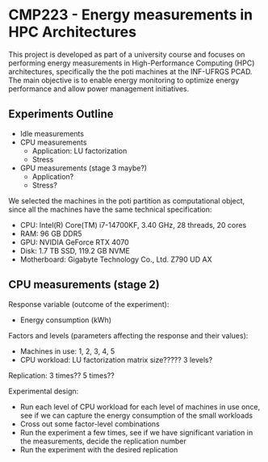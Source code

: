 # CMP223 - Energy measurements in HPC Architectures

This project is developed as part of a university course and focuses on performing energy measurements in High-Performance Computing (HPC) architectures, specifically the the poti machines at the INF-UFRGS PCAD. The main objective is to enable energy monitoring to optimize energy performance and allow power management initiatives.

## Experiments Outline

- Idle measurements
- CPU measurements
	- Application: LU factorization
	- Stress 
- GPU measurements (stage 3 maybe?)
	- Application?
	- Stress?

We selected the machines in the poti partition as computational object, since all the machines have the same technical specification: 
- CPU: Intel(R) Core(TM) i7-14700KF, 3.40 GHz, 28 threads, 20 cores
- RAM: 96 GB DDR5
- GPU: NVIDIA GeForce RTX 4070
- Disk: 1.7 TB SSD, 119.2 GB NVME
- Motherboard: Gigabyte Technology Co., Ltd. Z790 UD AX

## CPU measurements (stage 2)

Response variable (outcome of the experiment):
- Energy consumption (kWh)

Factors and levels (parameters affecting the response and their values):
- Machines in use: 1, 2, 3, 4, 5
- CPU workload: LU factorization matrix size????? 3 levels?

Replication: 3 times?? 5 times??

Experimental design:
- Run each level of CPU workload for each level of machines in use once, see if we can capture the energy consumption of the small workloads
- Cross out some factor-level combinations
- Run the experiment a few times, see if we have significant variation in the measurements, decide the replication number
- Run the experiment with the desired replication
